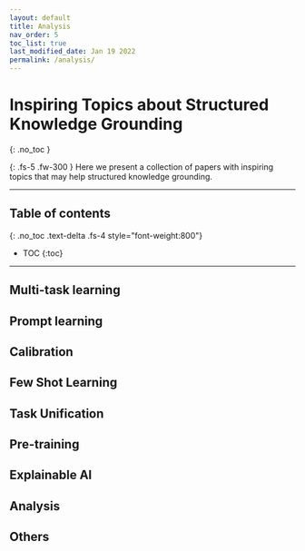 ```yaml
---
layout: default
title: Analysis
nav_order: 5
toc_list: true
last_modified_date: Jan 19 2022
permalink: /analysis/
---
```


# Inspiring Topics about Structured Knowledge Grounding
{: .no_toc }

{: .fs-5 .fw-300 }
Here we present a collection of papers with inspiring topics that may help structured knowledge grounding. 


---

## Table of contents
{: .no_toc .text-delta .fs-4 style="font-weight:800"}

- TOC
{:toc}


---

## Multi-task learning
## Prompt learning
## Calibration
## Few Shot Learning
## Task Unification
## Pre-training
## Explainable AI
## Analysis
## Others